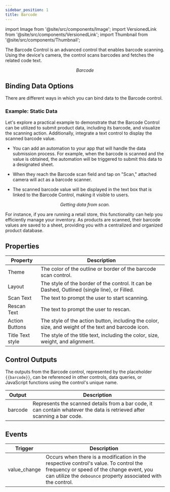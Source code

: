 ```yaml
---
sidebar_position: 1
title: Barcode
---
```


import Image from '@site/src/components/Image';
import VersionedLink from '@site/src/components/VersionedLink';
import Thumbnail from '@site/src/components/Thumbnail';

The Barcode Control is an advanced control that enables barcode scanning. Using the device's camera, the control scans barcodes and fetches the related code text.

<figure>
  <Thumbnail src="/img/reference/controls/barcode/preview.png" alt="Barcode" />
  <figcaption align = "center"><i>Barcode</i></figcaption>
</figure>

## Binding Data Options

 There are different ways in which you can bind data to the Barcode control.

### Example: Static Data 

Let's explore a practical example to demonstrate that the Barcode Control can be utilized to submit product data, including its barcode, and visualize the scanning action. Additionally, integrate a text control to display the scanned barcode value. 

- You can add an automation to your app that will handle the data submission process. For example, when the barcode is scanned and the value is obtained, the automation will be triggered to submit this data to a designated sheet.

- When they reach the Barcode scan field and tap on "Scan," attached camera will act as a barcode scanner.

- The scanned barcode value will be displayed in the text box that is linked to the Barcode Control, making it visible to users.

<figure>
  <Thumbnail src="/img/reference/controls/barcode/example.jpeg" alt="Getting data from scan." />
  <figcaption align = "center"><i>Getting data from scan.</i></figcaption>
</figure>

For instance, if you are running a retail store, this functionality can help you efficiently manage your inventory. As products are scanned, their barcode values are saved to a sheet, providing you with a centralized and organized product database.


## Properties


| Property       | Description                                                                                           |
|----------------|-------------------------------------------------------------------------------------------------------|
| Theme          | The color of the outline or border of the barcode scan control.                                      |
| Layout         | The style of the border of the control. It can be Dashed, Outlined (single line), or Filled.       |
| Scan Text      | The text to prompt the user to start scanning.                                                       |
| Rescan Text    | The text to prompt the user to rescan.                                                               |
| Action Buttons | The style of the action button, including the color, size, and weight of the text and barcode icon. |
| Title Text style | The style of the title text, including the color, size, weight, and alignment.                      |

## Control Outputs

The outputs from the Barcode control, represented by the placeholder `{{barcode}}`, can be referenced in other controls, data queries, or JavaScript functions using the control's unique name.

| Output       | Description                                                                                                  |
|--------------|--------------------------------------------------------------------------------------------------------------|
| barcode    | Represents the scanned details from a bar code, it can contain whatever the data is retrieved after scanning a bar code.                        |


## Events

| Trigger                   | Description                                                                             |
|--------------------------|-----------------------------------------------------------------------------------------|
| value_change                | Occurs when there is a modification in the respective control's value. To control the frequency or speed of the change event, you can utilize the `debounce` property associated with the control. |